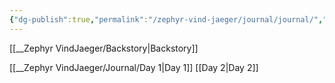 ```yaml
---
{"dg-publish":true,"permalink":"/zephyr-vind-jaeger/journal/journal/","title":"Zephyr VindJaeger"}
---
```


[[__Zephyr VindJaeger/Backstory\|Backstory]] 

[[__Zephyr VindJaeger/Journal/Day 1\|Day 1]]
[[Day 2\|Day 2]]
